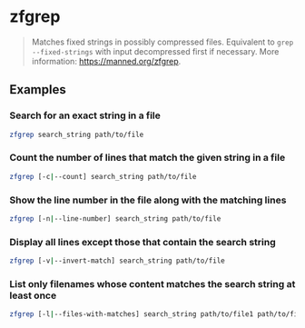 # zfgrep

> Matches fixed strings in possibly compressed files. Equivalent to `grep --fixed-strings` with input decompressed first if necessary. More information: <https://manned.org/zfgrep>.

## Examples

### Search for an exact string in a file

```bash
zfgrep search_string path/to/file
```

### Count the number of lines that match the given string in a file

```bash
zfgrep [-c|--count] search_string path/to/file
```

### Show the line number in the file along with the matching lines

```bash
zfgrep [-n|--line-number] search_string path/to/file
```

### Display all lines except those that contain the search string

```bash
zfgrep [-v|--invert-match] search_string path/to/file
```

### List only filenames whose content matches the search string at least once

```bash
zfgrep [-l|--files-with-matches] search_string path/to/file1 path/to/file2 ...
```
